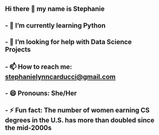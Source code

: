 ## Hi there 👋 my name is Stephanie

## - 🌱 I’m currently learning Python
## - 🤔 I’m looking for help with Data Science Projects
## - 📫 How to reach me: stephanielynncarducci@gmail.com
## - 😄 Pronouns: She/Her
## - ⚡ Fun fact: The number of women earning CS degrees in the U.S. has more than doubled since the mid-2000s
